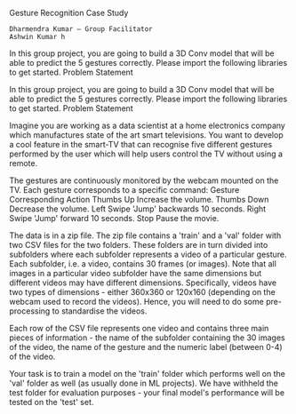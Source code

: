 
Gesture Recognition Case Study

    Dharmendra Kumar – Group Facilitator
    Ashwin Kumar h

In this group project, you are going to build a 3D Conv model that will be able to predict the 5 gestures correctly. Please import the following libraries to get started.
Problem Statement

In this group project, you are going to build a 3D Conv model that will be able to predict the 5 gestures correctly. Please import the following libraries to get started. Problem Statement

Imagine you are working as a data scientist at a home electronics company which manufactures state of the art smart televisions. You want to develop a cool feature in the smart-TV that can recognise five different gestures performed by the user which will help users control the TV without using a remote.

The gestures are continuously monitored by the webcam mounted on the TV. Each gesture corresponds to a specific command:
Gesture 	Corresponding Action
Thumbs Up 	Increase the volume.
Thumbs Down 	Decrease the volume.
Left Swipe 	'Jump' backwards 10 seconds.
Right Swipe 	'Jump' forward 10 seconds.
Stop 	Pause the movie.

The data is in a zip file. The zip file contains a 'train' and a 'val' folder with two CSV files for the two folders. These folders are in turn divided into subfolders where each subfolder represents a video of a particular gesture. Each subfolder, i.e. a video, contains 30 frames (or images). Note that all images in a particular video subfolder have the same dimensions but different videos may have different dimensions. Specifically, videos have two types of dimensions - either 360x360 or 120x160 (depending on the webcam used to record the videos). Hence, you will need to do some pre-processing to standardise the videos.

Each row of the CSV file represents one video and contains three main pieces of information - the name of the subfolder containing the 30 images of the video, the name of the gesture and the numeric label (between 0-4) of the video.

Your task is to train a model on the 'train' folder which performs well on the 'val' folder as well (as usually done in ML projects). We have withheld the test folder for evaluation purposes - your final model's performance will be tested on the 'test' set.
